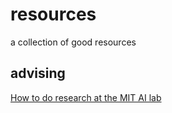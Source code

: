 # resources
a collection of good resources

## advising

[How to do research at the MIT AI lab](https://dspace.mit.edu/bitstream/handle/1721.1/41487/AI_WP_316.pdf?sequence=4&isAllowed=y)
